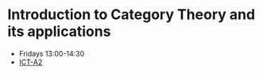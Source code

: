 # Introduction to Category Theory and its applications

-   Fridays 13:00-14:30
-   [ICT-A2](https://goo.gl/maps/eXAW7u9dy3bHyxdE7)
